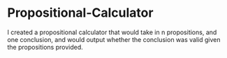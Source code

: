 # Propositional-Calculator
I created a propositional calculator that would take in n propositions, and one conclusion, and would output whether the conclusion was valid given the propositions provided. 
